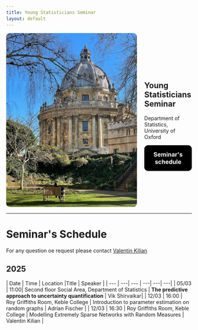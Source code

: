 ```yaml
---
title: Young Statisticians Seminar
layout: default
---
```

<html lang="en">
<head>
    <meta charset="UTF-8">
    <meta name="viewport" content="width=device-width, initial-scale=1.0">
    <title>Image and Text Layout</title>
    <style>
        .container {
            display: flex;
            align-items: center;
            max-width: 800px;
            margin: auto;
        }
        .image {
            flex: 6;
            padding-right: 20px;
        }
        .text {
            flex: 2;
        }
        img {
            max-width: 100%;
            height: auto;
            border-radius: 10px;
        }
        .button {
            display: inline-block;
            margin-top: 10px;
            padding: 15px 25px;
            background-color: black;
            color: white;
            text-decoration: none;
            border-radius: 10px;
            font-size: 16px;
            font-weight: bold;
            text-align: center;
            display: block;
            width: fit-content;
        }
    </style>
</head>
<body>
    <div class="container">
        <div class="image">
            <img src="images/Radcam.jpeg" >
        </div>
        <div class="text">
            <h2>Young Statisticians Seminar</h2>
            <p>Department of Statistics, University of Oxford</p>
            <a href="#seminars-schedule" class="button">Seminar's schedule</a>
        </div>
    </div>
</body>
</html>

------

# Seminar's Schedule

For any question oe request please contact [Valentin Kilian](kilian@stats.ox.ac.uk)

## 2025
| Date  | Time | Location |Title | Speaker |
| --- | ---| --- | ---| ---| ---|
| 05/03 | 11:00| Second floor Social Area, Department of Statistics  | **The predictive approach to uncertainty quantification**  | Vik Shirvaikar|
| 12/03 | 16:00 | Roy Griffiths Room, Keble College | Introduction to parameter estimation on random graphs  | Adrian Fischer |
| 12/03 | 16:30 | Roy Griffiths Room, Keble College | Modelling Extremely Sparse Networks with Random Measures  | Valentin Kilian |

